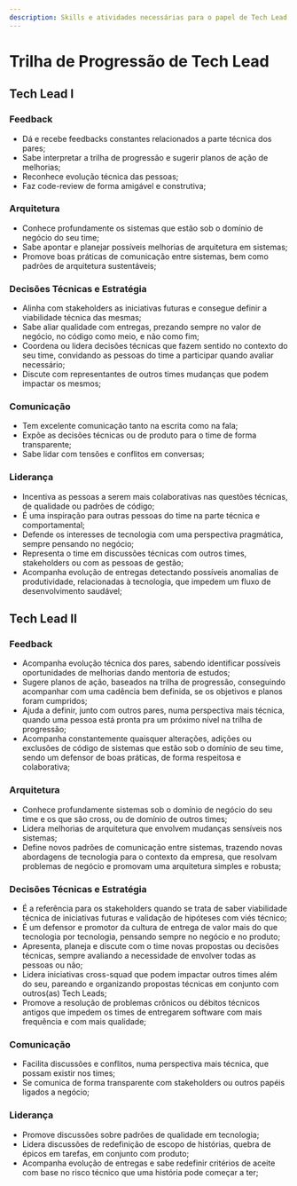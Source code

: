 ```yaml
---
description: Skills e atividades necessárias para o papel de Tech Lead
---
```


# Trilha de Progressão de Tech Lead

## Tech Lead I

### Feedback

* Dá e recebe feedbacks constantes relacionados a parte técnica dos pares;
* Sabe interpretar a trilha de progressão e sugerir planos de ação de melhorias;
* Reconhece evolução técnica das pessoas;
* Faz code-review de forma amigável e construtiva;

### Arquitetura

* Conhece profundamente os sistemas que estão sob o domínio de negócio do seu time;
* Sabe apontar e planejar possíveis melhorias de arquitetura em sistemas;
* Promove boas práticas de comunicação entre sistemas, bem como padrões de arquitetura sustentáveis;

### Decisões Técnicas e Estratégia

* Alinha com stakeholders as iniciativas futuras e consegue definir a viabilidade técnica das mesmas;
* Sabe aliar qualidade com entregas, prezando sempre no valor de negócio, no código como meio, e não como fim;
* Coordena ou lidera decisões técnicas que fazem sentido no contexto do seu time, convidando as pessoas do time a participar quando avaliar necessário;
* Discute com representantes de outros times mudanças que podem impactar os mesmos;

### Comunicação

* Tem excelente comunicação tanto na escrita como na fala;
* Expõe as decisões técnicas ou de produto para o time de forma transparente;
* Sabe lidar com tensões e conflitos em conversas;

### Liderança

* Incentiva as pessoas a serem mais colaborativas nas questões técnicas, de qualidade ou padrões de código;
* É uma inspiração para outras pessoas do time na parte técnica e comportamental;
* Defende os interesses de tecnologia com uma perspectiva pragmática, sempre pensando no negócio;
* Representa o time em discussões técnicas com outros times, stakeholders ou com as pessoas de gestão;
* Acompanha evolução de entregas detectando possíveis anomalias de produtividade, relacionadas à tecnologia, que impedem um fluxo de desenvolvimento saudável;

## Tech Lead II

### Feedback

* Acompanha evolução técnica dos pares, sabendo identificar possíveis oportunidades de melhorias dando mentoria de estudos;
* Sugere planos de ação, baseados na trilha de progressão, conseguindo acompanhar com uma cadência bem definida, se os objetivos e planos foram cumpridos;
* Ajuda a definir, junto com outros pares, numa perspectiva mais técnica, quando uma pessoa está pronta pra um próximo nível na trilha de progressão;
* Acompanha constantemente quaisquer alterações, adições ou exclusões de código de sistemas que estão sob o domínio de seu time, sendo um defensor de boas práticas, de forma respeitosa e colaborativa;

### Arquitetura

* Conhece profundamente sistemas sob o domínio de negócio do seu time e os que são cross, ou de domínio de outros times;
* Lidera melhorias de arquitetura que envolvem mudanças sensíveis nos sistemas;
* Define novos padrões de comunicação entre sistemas, trazendo novas abordagens de tecnologia para o contexto da empresa, que resolvam problemas de negócio e promovam uma arquitetura simples e robusta;

### Decisões Técnicas e Estratégia

* É a referência para os stakeholders quando se trata de saber viabilidade técnica de iniciativas futuras e validação de hipóteses com viés técnico;
* É um defensor e promotor da cultura de entrega de valor mais do que tecnologia por tecnologia, pensando sempre no negócio e no produto;
* Apresenta, planeja e discute com o time novas propostas ou decisões técnicas, sempre avaliando a necessidade de envolver todas as pessoas ou não;
* Lidera iniciativas cross-squad que podem impactar outros times além do seu, pareando e organizando propostas técnicas em conjunto com outros\(as\) Tech Leads;
* Promove a resolução de problemas crônicos ou débitos técnicos antigos que impedem os times de entregarem software com mais frequência e com mais qualidade;

### Comunicação

* Facilita discussões e conflitos, numa perspectiva mais técnica, que possam existir nos times;
* Se comunica de forma transparente com stakeholders ou outros papéis ligados a negócio;

### Liderança

* Promove discussões sobre padrões de qualidade em tecnologia;
* Lidera discussões de redefinição de escopo de histórias, quebra de épicos em tarefas, em conjunto com produto;
* Acompanha evolução de entregas e sabe redefinir critérios de aceite com base no risco técnico que uma história pode começar a ter;

